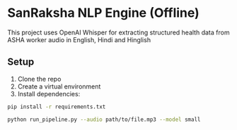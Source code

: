 # SanRaksha NLP Engine (Offline)

This project uses OpenAI Whisper for extracting structured health data from ASHA worker audio in English, Hindi and Hinglish

## Setup

1. Clone the repo
2. Create a virtual environment 
3. Install dependencies:

```bash
pip install -r requirements.txt

python run_pipeline.py --audio path/to/file.mp3 --model small

